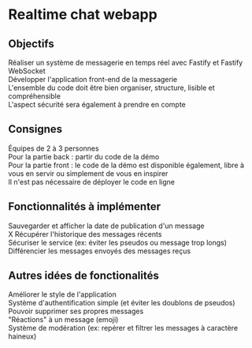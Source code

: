 # Realtime chat webapp

## Objectifs
<p>
  Réaliser un système de messagerie en temps réel avec Fastify et Fastify WebSocket<br>
  Développer l'application front-end de la messagerie<br>
  L'ensemble du code doit être bien organiser, structure, lisible et compréhensible<br>
  L'aspect sécurité sera également à prendre en compte<br>
</p>

## Consignes

<p>
  Équipes de 2 à 3 personnes<br>
  Pour la partie back : partir du code de la démo<br>
  Pour la partie front : le code de la démo est disponible également, libre à vous en servir ou simplement de vous en inspirer<br>
  Il n'est pas nécessaire de déployer le code en ligne<br>
</p>

## Fonctionnalités à implémenter

<p>
  Sauvegarder et afficher la date de publication d'un message<br>
  X Récupérer l'historique des messages récents<br>
  Sécuriser le service (ex: éviter les pseudos ou message trop longs)<br>
  Différencier les messages envoyés des messages reçus<br>
</p>

## Autres idées de fonctionalités

<p>
  Améliorer le style de l'application<br>
  Système d'authentification simple (et éviter les doublons de pseudos)<br>
  Pouvoir supprimer ses propres messages<br>
  "Réactions" à un message (emoji)<br>
  Système de modération (ex: repérer et filtrer les messages à caractère haineux)<br>
</p>
